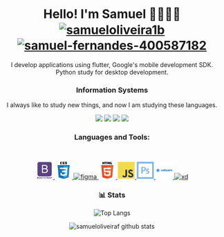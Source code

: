 <h1 align="center">Hello! I'm Samuel 👩🏻‍💻👋 <a href="https://www.linkedin.com/in/samuel-fernandes-400587182/" target="_blank"><img align="center" src="https://cdn.jsdelivr.net/npm/simple-icons@3.0.1/icons/linkedin.svg" alt="samueloliveira1b" height="30" width="40" /></a>
<a href="https://www.instagram.com/samueloliveira1b/" target="_blank"> <img align="center" src="https://cdn.jsdelivr.net/npm/simple-icons@3.0.1/icons/instagram.svg" alt="samuel-fernandes-400587182" height="30" width="40" /></a>
</h1> 

<div align="center">
I develop applications using flutter, Google's mobile development SDK. Python study for desktop development.

### Information Systems
I always like to study new things, and now I am studying these languages.

![](https://img.shields.io/badge/-flutter-02569B?style=flat-square&logo=flutter)
![](https://img.shields.io/badge/-dart-0175C2?style=flat-square&logo=dart)
![](https://img.shields.io/badge/-node-000000?logoColor=white&style=flat-square&logo=node.js)
![](https://img.shields.io/badge/-python-0C9D58?logoColor=white&style=flat-square&logo=python)
  

<h3 align="center"  align="left">Languages and Tools:</h3>
<div align="center" style="display: inline_block"><br>
  <p align="center">
  <a href="https://getbootstrap.com" target="_blank"> 
      <img src="https://raw.githubusercontent.com/devicons/devicon/master/icons/bootstrap/bootstrap-plain-wordmark.svg" alt="bootstrap" width="40" height="40"/> 
  </a> 
  <a href="https://www.w3schools.com/css/" target="_blank"> 
      <img src="https://raw.githubusercontent.com/devicons/devicon/master/icons/css3/css3-original-wordmark.svg" alt="css3" width="40" height="40"/> 
  </a> 
  <a href="https://www.figma.com/" target="_blank"> 
      <img src="https://www.vectorlogo.zone/logos/figma/figma-icon.svg" alt="figma" width="40" height="40"/> 
  </a>
  <a href="https://www.w3.org/html/" target="_blank"> 
      <img src="https://raw.githubusercontent.com/devicons/devicon/master/icons/html5/html5-original-wordmark.svg" alt="html5" width="40" height="40"/> 
  </a> 
  <a href="https://developer.mozilla.org/en-US/docs/Web/JavaScript" target="_blank"> 
      <img src="https://raw.githubusercontent.com/devicons/devicon/master/icons/javascript/javascript-original.svg" alt="javascript" width="40" height="40"/> 
  </a> 
  <a href="https://www.photoshop.com/en" target="_blank"> 
      <img src="https://raw.githubusercontent.com/devicons/devicon/master/icons/photoshop/photoshop-line.svg" alt="photoshop" width="40" height="40"/> 
  </a> 
  <a href="https://webpack.js.org" target="_blank">
      <img src="https://raw.githubusercontent.com/devicons/devicon/d00d0969292a6569d45b06d3f350f463a0107b0d/icons/webpack/webpack-original-wordmark.svg" alt="webpack" width="40" height="40"/> 
  </a> 
  <a href="https://www.adobe.com/products/xd.html" target="_blank">
      <img src="https://cdn.worldvectorlogo.com/logos/adobe-xd.svg" alt="xd" width="40" height="40"/> </a>
  </p>
</div>

### 📊 Stats

![Top Langs](https://github-readme-stats.vercel.app/api/top-langs/?username=samueloliveiraf&show_icons=true&show_icons=true&title_color=fff&icon_color=79ff97&text_color=9f9f9f&bg_color=151515&hide=php,css,shell,html&layout=compact)

![samueloliveiraf github stats](https://github-readme-stats.vercel.app/api?username=samueloliveiraf&show_icons=true&title_color=fff&icon_color=79ff97&text_color=9f9f9f&bg_color=151515&layout=compact)
  
</div>


